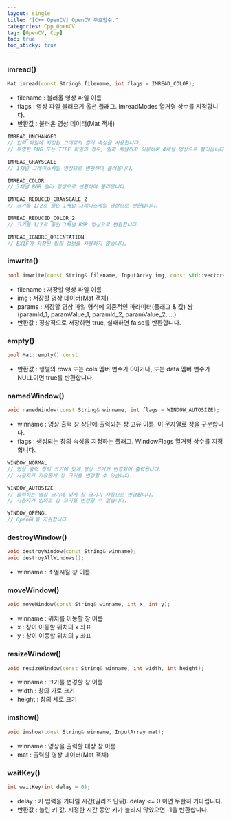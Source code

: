 ```yaml
---
layout: single
title: "[C++ OpenCV] OpenCV 주요함수."
categories: Cpp_OpenCV
tag: [OpenCV, Cpp]
toc: true
toc_sticky: true
---
```

### imread()  
```c++
Mat imread(const String& filename, int flags = IMREAD_COLOR);
```
- filename : 불러올 영상 파일 이름  
- flags : 영상 파일 불러오기 옵션 플래그. ImreadModes 열거형 상수를 지정합니다.  
- 반환값 : 불러온 영상 데이터(Mat 객체)  

```c++
IMREAD_UNCHANGED
// 입력 파일에 지정된 그대로의 컬러 속성을 사용합니다.  
// 투명한 PNG 또는 TIFF 파일의 경우, 알파 채널까지 이용하여 4채널 영상으로 불러옵니다.  

IMREAD_GRAYSCALE
// 1채널 그레이스케일 영상으로 변환하여 불러옵니다.  

IMREAD_COLOR
// 3채널 BGR 컬러 영상으로 변환하여 불러옵니다.  

IMREAD_REDUCED_GRAYSCALE_2
// 크기를 1/2로 줄인 1채널 그레이스케일 영상으로 변환합니다.  

IMREAD_REDUCED_COLOR_2
// 크기를 1/2로 줄인 3채널 BGR 영상으로 변환합니다.  

IMREAD_IGNORE_ORIENTATION
// EXIF에 저장된 방향 정보를 사용하지 않습니다.  
```
### imwrite()  
```c++
bool imwrite(const String& filename, InputArray img, const std::vector<int>& params = std::vector<int>());
```
- filename : 저장할 영상 파일 이름
- img : 저장할 영상 데이터(Mat 객체)
- params : 저장할 영상 파일 형식에 의존적인 파라미터(플래그 & 값) 쌍  
(paramId_1, paramValue_1, paramId_2, paramValue_2, ...)
- 반환값 : 정상적으로 저장하면 true, 실패하면 false를 반환합니다.  

### empty()  
```c++
bool Mat::empty() const
```
- 반환값 : 행렬의 rows 또는 cols 멤버 변수가 0이거나, 또는 data 멤버 변수가 NULL이면 true를 반환합니다.  

### namedWindow()  
```c++
void namedWindow(const String& winname, int flags = WINDOW_AUTOSIZE);
```
- winname : 영상 출력 창 상단에 출력되는 창 고유 이름. 이 문자열로 창을 구분합니다.  
- flags : 생성되는 창의 속성을 지정하는 플래그. WindowFlags 열거형 상수를 지정합니다.  

```c++
WINDOW_NORMAL
// 영상 출력 창의 크기에 맞게 영상 크기가 변경되어 출력됩니다.  
// 사용자가 자유롭게 창 크기를 변경할 수 있습니다.  

WINDOW_AUTOSIZE
// 출력하는 영상 크기에 맞게 창 크기가 자동으로 변경됩니다.  
// 사용자가 임의로 창 크기를 변경할 수 없습니다.  

WINDOW_OPENGL
// OpenGL을 지원합니다.  
```
### destroyWindow()  
```c++
void destroyWindow(const String& winname);
void destroyAllWindows();
```
- winname : 소멸시킬 창 이름  

### moveWindow()
```c++
void moveWindow(const String& winname, int x, int y);
```
- winname : 위치를 이동할 창 이름  
- x : 창이 이동할 위치의 x 좌표  
- y : 창이 이동할 위치의 y 좌표  

### resizeWindow()
```c++
void resizeWindow(const String& winname, int width, int height);
```
- winname : 크기를 변경할 창 이름  
- width : 창의 가로 크기  
- height : 창의 세로 크기  

### imshow()
```c++
void imshow(const String& winname, InputArray mat);
```
- winname : 영상을 출력할 대상 창 이름  
- mat : 출력할 영상 데이터(Mat 객체)  

### waitKey()
```c++
int waitKey(int delay = 0);
```
- delay : 키 입력을 기다릴 시간(밀리초 단위). delay <= 0 이면 무한히 기다립니다.  
- 반환값 : 눌린 키 값. 지정한 시간 동안 키가 눌리지 않았으면 -1을 반환합니다.  